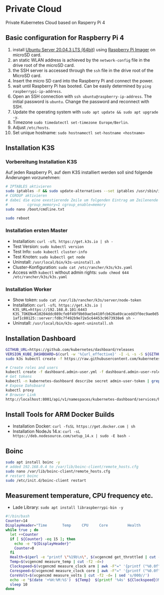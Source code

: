 # Private Cloud

Private Kubernetes Cloud based on Rasperry Pi 4

## Basic configuration for Raspberry Pi 4

1. install [Ubuntu Server 20.04.3 LTS (64bit)](https://ubuntu.com/download/raspberry-pi) using [Raspberry Pi Imager](https://www.raspberrypi.org/software/) on microSD card.
2. an static WLAN address is achieved by the ``network-config`` file in the drive root of the microSD card.
3. the SSH server is accessed through the ``ssh`` file in the drive root of the MicroSD card.
4. Insert the micro SD card into the Raspberry Pi and connect the power.
5. wait until Raspberry Pi has booted. Can be easily determined by ``ping raspberrypi-ip-address``.
6. Open an SSH connection with ``ssh ubuntu@raspberry-ip-address``. The initial password is ``ubuntu``. Change the password and reconnect with SSH.
7. Update the operating system with ``sudo apt update && sudo apt upgrade -y``.
8. Timezone ``sudo timedatectl set-timezone Europe/Berlin``.
9. Adjust ``/etc/hosts``.
10. Set unique hostname: ``sudo hostnamectl set-hostname <hostname>``

## Installation K3S

### Vorbereitung Installation K3S

Auf jeden Raspberry Pi, auf dem K3S installiert werden soll sind folgende Änderungen vorzunehmen:

```sh
# IPTABLES aktivieren
sudo iptables -F && sudo update-alternatives --set iptables /usr/sbin/iptables-legacy && sudo update-alternatives --set ip6tables /usr/sbin/ip6tables-legacy
# CGROUP aktivieren
# dabei die eine exestierende Zeile um folgenden Eintrag am Zeilenende ergänzen
#         cgroup_memory=1 cgroup_enable=memory
sudo nano /boot/cmdline.txt

sudo reboot
```

### Installation ersten Master

- Installation: ``curl -sfL https://get.k3s.io | sh -``
- Test Version: ``sudo kubectl version``
- Test Info: ``sudo kubectl cluster-info``
- Test Knoten: ``sudo kubectl get node``
- Uninstall: ``/usr/local/bin/k3s-uninstall.sh``
- Cluster-Konfiguration: ``sudo cat /etc/rancher/k3s/k3s.yaml``
- Access with ``kubectl`` without admin rights: ``sudo chmod 644 /etc/rancher/k3s/k3s.yaml``

### Installation Worker

- Show token: ``sudo cat /var/lib/rancher/k3s/server/node-token``
- Installation: ``curl -sfL https://get.k3s.io | K3S_URL=https://192.168.0.101:6443 K3S_TOKEN=K10204ddc089cfe0f49f9b69ae5e410fcb626a69cacedd3f0ec9ae0d51af1c80125::server:fd8c7f492b9e72e5c64453c9673938e6 sh -``
- Uninstall: ``/usr/local/bin/k3s-agent-uninstall.sh``

## Installation Dashboard

```sh
GITHUB_URL=https://github.com/kubernetes/dashboard/releases
VERSION_KUBE_DASHBOARD=$(curl -w '%{url_effective}' -I -L -s -S ${GITHUB_URL}/latest -o /dev/null | sed -e 's|.*/||')
sudo k3s kubectl create -f https://raw.githubusercontent.com/kubernetes/dashboard/${VERSION_KUBE_DASHBOARD}/aio/deploy/recommended.yaml

# Create roles and users
kubectl create -f dashboard.admin-user.yml -f dashboard.admin-user-role.yml
# Get tokens
kubectl -n kubernetes-dashboard describe secret admin-user-token | grep '^token'
# Expose Dahsboard
kubectl proxy
# Browser Link
http://localhost:8001/api/v1/namespaces/kubernetes-dashboard/services/https:kubernetes-dashboard:/proxy/#/workloads?namespace=_all
```

## Install Tools for ARM Docker Builds

- Installation Docker: ``curl -fsSL https://get.docker.com | sh``
- Installation NodeJs 14.x: ``curl -sL https://deb.nodesource.com/setup_14.x | sudo -E bash -``

<!-- 
## Installation MicroK8s

Follow [this](https://ubuntu.com/tutorials/how-to-kubernetes-cluster-on-raspberry-pi#4-installing-microk8s) guide.

``microk8s join 192.168.0.101:25000/d1c352ae6828699ececb08cdca9720e9/de7fca24feb5`` -->

## Boinc

```sh
sudo apt install boinc -y
# added 192.168.0.4 to /var/lib/boinc-client/remote_hosts.cfg
sudo nano /var/lib/boinc-client/remote_hosts.cfg
# restart boinc
sudo /etc/init.d/boinc-client restart
```

## Measurement temperature, CPU frequency etc.

- Lade Library: ``sudo apt install libraspberrypi-bin -y``

```sh
#!/bin/bash
Counter=14
DisplayHeader="Time       Temp     CPU     Core         Health           Vcore"
while true ; do
  let ++Counter
  if [ ${Counter} -eq 15 ]; then
    echo -e "${DisplayHeader}"
    Counter=0
  fi
  Health=$(perl -e "printf \"%19b\n\", $(vcgencmd get_throttled | cut -f2 -d=)")
  Temp=$(vcgencmd measure_temp | cut -f2 -d=)
  Clockspeed=$(vcgencmd measure_clock arm | awk -F"=" '{printf ("%0.0f",$2/1000000); }' )
  Corespeed=$(vcgencmd measure_clock core | awk -F"=" '{printf ("%0.0f",$2/1000000); }' )
  CoreVolt=$(vcgencmd measure_volts | cut -f2 -d= | sed 's/000//')
  echo -e "$(date '+%H:%M:%S')  ${Temp}  $(printf '%4s' ${Clockspeed})MHz $(printf '%4s' ${Corespeed})MHz  $(printf '%020u' ${Health})  ${CoreVolt}"
  sleep 10
done
```
